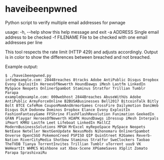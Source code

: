 # haveibeenpwned
Python script to verify multiple email addresses for pwnage

usage:
  -h, --help   show this help message and exit
  -a ADDRESS   Single email address to be checked
  -f FILENAME  File to be checked with one email addresses per line

This tool respects the rate limit (HTTP 429) and adjusts accordingly.
Output is in color to show the differences between breached and not breached.

Example output:
```
$ ./haveibeenpwned.py
info@example.com: 2844Breaches 8tracks Adobe AntiPublic Disqus Dropbox Evony ExploitIn HeroesOfNewerth HoundDawgs iMesh Lastfm LinkedIn MySpace Neopets OnlinerSpambot Staminus Stratfor Trillian Tumblr Parapa 
example@example.com: 000webhost 2844Breaches AbuseWithUs Adobe AntiPublic ArmyForceOnline B2BUSABusinesses Bell2017 BitcoinTalk Bitly Bolt BTCE CafeMom CouponMomAndArmorGames CrossFire Dailymotion DaniWeb Disqus DLH Dodonew Dominos Dropbox Elance Evony ExploitIn FashionFantasyGame FFShrine FlashFlashRevolution Funimation GeekedIn GFAN Playgar HeroesOfNewerth HIAPK HoundDawgs iDressup iMesh Interpals iPmart KMRU Lastfm Leet Lifeboat LinkedIn MallCZ ModernBusinessSolutions MPGH MrExcel myRepoSpace MySpace Neopets NetEase Neteller NextGenUpdate NexusMods Nihonomaru OnlinerSpambot Onverse OpenCSGO PokemonCreed PSPISO QIP QuinStreet R2Games Reverb-Nation RiverCityMedia Shotbow Staminus Stratfor SweClockers Taobao TheTVDB Tianya TorrentInvites Trillian Tumblr uTorrent uuu9 VK WeHeartIt WHMCS Wishbone xat Xbox-Scene XPGameSaves XSplit Zomato Parapa SprashivaiRu 

```
